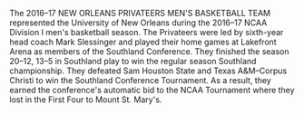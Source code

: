 The 2016–17 NEW ORLEANS PRIVATEERS MEN'S BASKETBALL TEAM represented the University of New Orleans during the 2016–17 NCAA Division I men's basketball season. The Privateers were led by sixth-year head coach Mark Slessinger and played their home games at Lakefront Arena as members of the Southland Conference. They finished the season 20–12, 13–5 in Southland play to win the regular season Southland championship. They defeated Sam Houston State and Texas A&M–Corpus Christi to win the Southland Conference Tournament. As a result, they earned the conference's automatic bid to the NCAA Tournament where they lost in the First Four to Mount St. Mary's.
